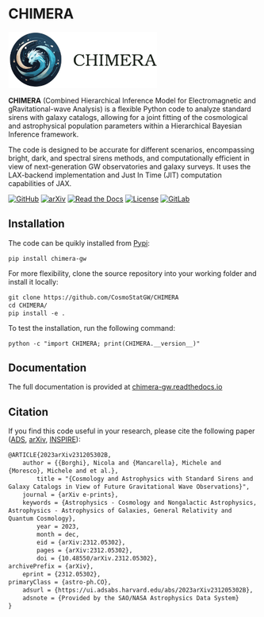 # CHIMERA

<img src="https://raw.githubusercontent.com/CosmoStatGW/CHIMERA/main/docs/_static/CHIMERA_logoNB2.svg" alt="CHIMERA" width=300px>


**CHIMERA** (Combined Hierarchical Inference Model for Electromagnetic and gRavitational-wave Analysis) is a flexible Python code to analyze standard sirens with galaxy catalogs, allowing for a joint fitting of the cosmological and astrophysical population parameters within a Hierarchical Bayesian Inference framework.

The code is designed to be accurate for different scenarios, encompassing bright, dark, and spectral sirens methods, and computationally efficient in view of next-generation GW observatories and galaxy surveys. It uses the LAX-backend implementation and Just In Time (JIT) computation capabilities of JAX.

[![GitHub](https://img.shields.io/badge/GitHub-CHIMERA-9e8ed7)](https://github.com/CosmoStatGW/CHIMERA/)
[![arXiv](https://img.shields.io/badge/arXiv-2106.14894-28bceb)](https://arxiv.org/abs/2106.14894)
[![Read the Docs](https://readthedocs.org/projects/chimera-gw/badge/?version=latest)](https://chimera-gw.readthedocs.io/en/latest/?badge=latest)
[![License](https://img.shields.io/badge/license-MIT-fb7e21)](https://github.com/CosmoStatGW/CHIMERA/blob/main/LICENSE)
[![GitLab](https://img.shields.io/github/v/tag/CosmoStatGW/CHIMERA?label=latest-release&color=da644d)](https://github.com/CosmoStatGW/CHIMERA/releases)


## Installation

The code can be quikly installed from [Pypi](https://pypi.org/project/chimera-gw/):

    pip install chimera-gw

For more flexibility, clone the source repository into your working folder and install it locally:

    git clone https://github.com/CosmoStatGW/CHIMERA
    cd CHIMERA/
    pip install -e .

To test the installation, run the following command:

    python -c "import CHIMERA; print(CHIMERA.__version__)"


## Documentation

The full documentation is provided at [chimera-gw.readthedocs.io](https://chimera-gw.readthedocs.io)


## Citation

If you find this code useful in your research, please cite the following paper ([ADS](https://ui.adsabs.harvard.edu/abs/2023arXiv231205302B/), [arXiv](https://arxiv.org/abs/2312.05302), [INSPIRE](https://inspirehep.net/literature/2734729)):


    @ARTICLE{2023arXiv231205302B,
        author = {{Borghi}, Nicola and {Mancarella}, Michele and {Moresco}, Michele and et al.},
            title = "{Cosmology and Astrophysics with Standard Sirens and Galaxy Catalogs in View of Future Gravitational Wave Observations}",
        journal = {arXiv e-prints},
        keywords = {Astrophysics - Cosmology and Nongalactic Astrophysics, Astrophysics - Astrophysics of Galaxies, General Relativity and Quantum Cosmology},
            year = 2023,
            month = dec,
            eid = {arXiv:2312.05302},
            pages = {arXiv:2312.05302},
            doi = {10.48550/arXiv.2312.05302},
    archivePrefix = {arXiv},
        eprint = {2312.05302},
    primaryClass = {astro-ph.CO},
        adsurl = {https://ui.adsabs.harvard.edu/abs/2023arXiv231205302B},
        adsnote = {Provided by the SAO/NASA Astrophysics Data System}
    }
